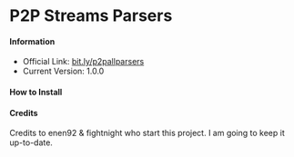 # P2P Streams Parsers

#### Information

- Official Link: [bit.ly/p2pallparsers](bit.ly/p2pallparsers)
- Current Version: 1.0.0

#### How to Install

#### Credits

Credits to enen92 & fightnight who start this project. I am going to keep it up-to-date.

